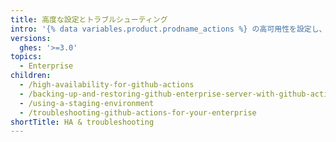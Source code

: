 ```yaml
---
title: 高度な設定とトラブルシューティング
intro: '{% data variables.product.prodname_actions %} の高可用性を設定し、{% data variables.product.prodname_ghe_server %} で {% data variables.product.prodname_actions %} のトラブルシューティングを行います。'
versions:
  ghes: '>=3.0'
topics:
  - Enterprise
children:
  - /high-availability-for-github-actions
  - /backing-up-and-restoring-github-enterprise-server-with-github-actions-enabled
  - /using-a-staging-environment
  - /troubleshooting-github-actions-for-your-enterprise
shortTitle: HA & troubleshooting
---
```


